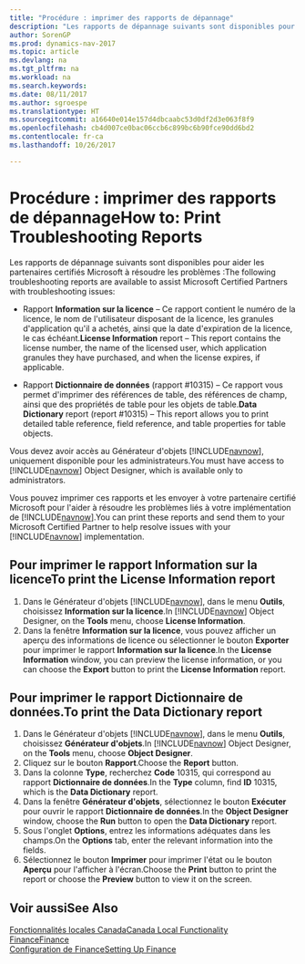 ```yaml
---
title: "Procédure : imprimer des rapports de dépannage"
description: "Les rapports de dépannage suivants sont disponibles pour aider les partenaires certifiés Microsoft à résoudre les problèmes."
author: SorenGP
ms.prod: dynamics-nav-2017
ms.topic: article
ms.devlang: na
ms.tgt_pltfrm: na
ms.workload: na
ms.search.keywords: 
ms.date: 08/11/2017
ms.author: sgroespe
ms.translationtype: HT
ms.sourcegitcommit: a16640e014e157d4dbcaabc53d0df2d3e063f8f9
ms.openlocfilehash: cb4d007ce0bac06ccb6c899bc6b90fce90dd6bd2
ms.contentlocale: fr-ca
ms.lasthandoff: 10/26/2017

---
```

# <a name="how-to-print-troubleshooting-reports"></a><span data-ttu-id="9a868-103">Procédure : imprimer des rapports de dépannage</span><span class="sxs-lookup"><span data-stu-id="9a868-103">How to: Print Troubleshooting Reports</span></span>
<span data-ttu-id="9a868-104">Les rapports de dépannage suivants sont disponibles pour aider les partenaires certifiés Microsoft à résoudre les problèmes :</span><span class="sxs-lookup"><span data-stu-id="9a868-104">The following troubleshooting reports are available to assist Microsoft Certified Partners with troubleshooting issues:</span></span>  

-   <span data-ttu-id="9a868-105">Rapport **Information sur la licence** – Ce rapport contient le numéro de la licence, le nom de l'utilisateur disposant de la licence, les granules d'application qu'il a achetés, ainsi que la date d'expiration de la licence, le cas échéant.</span><span class="sxs-lookup"><span data-stu-id="9a868-105">**License Information** report – This report contains the license number, the name of the licensed user, which application granules they have purchased, and when the license expires, if applicable.</span></span>  

-   <span data-ttu-id="9a868-106">Rapport **Dictionnaire de données** (rapport #10315) – Ce rapport vous permet d'imprimer des références de table, des références de champ, ainsi que des propriétés de table pour les objets de table.</span><span class="sxs-lookup"><span data-stu-id="9a868-106">**Data Dictionary** report (report #10315) – This report allows you to print detailed table reference, field reference, and table properties for table objects.</span></span>  

<span data-ttu-id="9a868-107">Vous devez avoir accès au Générateur d'objets [!INCLUDE[navnow](../../includes/navnow_md.md)], uniquement disponible pour les administrateurs.</span><span class="sxs-lookup"><span data-stu-id="9a868-107">You must have access to [!INCLUDE[navnow](../../includes/navnow_md.md)] Object Designer, which is available only to administrators.</span></span>  

<span data-ttu-id="9a868-108">Vous pouvez imprimer ces rapports et les envoyer à votre partenaire certifié Microsoft pour l'aider à résoudre les problèmes liés à votre implémentation de [!INCLUDE[navnow](../../includes/navnow_md.md)].</span><span class="sxs-lookup"><span data-stu-id="9a868-108">You can print these reports and send them to your Microsoft Certified Partner to help resolve issues with your [!INCLUDE[navnow](../../includes/navnow_md.md)] implementation.</span></span>  

## <a name="to-print-the-license-information-report"></a><span data-ttu-id="9a868-109">Pour imprimer le rapport Information sur la licence</span><span class="sxs-lookup"><span data-stu-id="9a868-109">To print the License Information report</span></span>  
1.  <span data-ttu-id="9a868-110">Dans le Générateur d'objets [!INCLUDE[navnow](../../includes/navnow_md.md)], dans le menu **Outils**, choisissez **Information sur la licence**.</span><span class="sxs-lookup"><span data-stu-id="9a868-110">In [!INCLUDE[navnow](../../includes/navnow_md.md)] Object Designer, on the **Tools** menu, choose **License Information**.</span></span>  
2.  <span data-ttu-id="9a868-111">Dans la fenêtre **Information sur la licence**, vous pouvez afficher un aperçu des informations de licence ou sélectionner le bouton **Exporter** pour imprimer le rapport **Information sur la licence**.</span><span class="sxs-lookup"><span data-stu-id="9a868-111">In the **License Information** window, you can preview the license information, or you can choose the **Export** button to print the **License Information** report.</span></span>  

## <a name="to-print-the-data-dictionary-report"></a><span data-ttu-id="9a868-112">Pour imprimer le rapport Dictionnaire de données.</span><span class="sxs-lookup"><span data-stu-id="9a868-112">To print the Data Dictionary report</span></span>  
1.  <span data-ttu-id="9a868-113">Dans le Générateur d'objets [!INCLUDE[navnow](../../includes/navnow_md.md)], dans le menu **Outils**, choisissez **Générateur d'objets**.</span><span class="sxs-lookup"><span data-stu-id="9a868-113">In [!INCLUDE[navnow](../../includes/navnow_md.md)] Object Designer, on the **Tools** menu, choose **Object Designer**.</span></span>  
2.  <span data-ttu-id="9a868-114">Cliquez sur le bouton **Rapport**.</span><span class="sxs-lookup"><span data-stu-id="9a868-114">Choose the **Report** button.</span></span>  
3.  <span data-ttu-id="9a868-115">Dans la colonne **Type**, recherchez **Code** 10315, qui correspond au rapport **Dictionnaire de données**.</span><span class="sxs-lookup"><span data-stu-id="9a868-115">In the **Type** column, find **ID** 10315, which is the **Data Dictionary** report.</span></span>  
4.  <span data-ttu-id="9a868-116">Dans la fenêtre **Générateur d'objets**, sélectionnez le bouton **Exécuter** pour ouvrir le rapport **Dictionnaire de données**.</span><span class="sxs-lookup"><span data-stu-id="9a868-116">In the **Object Designer** window, choose the **Run** button to open the **Data Dictionary** report.</span></span>  
5.  <span data-ttu-id="9a868-117">Sous l'onglet **Options**, entrez les informations adéquates dans les champs.</span><span class="sxs-lookup"><span data-stu-id="9a868-117">On the **Options** tab, enter the relevant information into the fields.</span></span>  
6.  <span data-ttu-id="9a868-118">Sélectionnez le bouton **Imprimer** pour imprimer l'état ou le bouton **Aperçu** pour l'afficher à l'écran.</span><span class="sxs-lookup"><span data-stu-id="9a868-118">Choose the **Print** button to print the report or choose the **Preview** button to view it on the screen.</span></span>  

## <a name="see-also"></a><span data-ttu-id="9a868-119">Voir aussi</span><span class="sxs-lookup"><span data-stu-id="9a868-119">See Also</span></span>  
[<span data-ttu-id="9a868-120">Fonctionnalités locales Canada</span><span class="sxs-lookup"><span data-stu-id="9a868-120">Canada Local Functionality</span></span>](canada-local-functionality.md)  
[<span data-ttu-id="9a868-121">Finance</span><span class="sxs-lookup"><span data-stu-id="9a868-121">Finance</span></span>](../../finance.md)  
[<span data-ttu-id="9a868-122">Configuration de Finance</span><span class="sxs-lookup"><span data-stu-id="9a868-122">Setting Up Finance</span></span>](../../finance.md)


